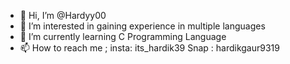 - 👋 Hi, I’m @Hardyy00
- 👀 I’m interested in gaining experience in multiple languages
- 🌱 I’m currently learning C Programming Language
- 📫 How to reach me ; insta: its_hardik39 
                       Snap : hardikgaur9319

<!---
Hardyy00/Hardyy00 is a ✨ special ✨ repository because its `README.md` (this file) appears on your GitHub profile.
You can click the Preview link to take a look at your changes.
--->
